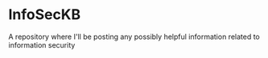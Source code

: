 # InfoSecKB
A repository where I'll be posting any possibly helpful information related to information security 
